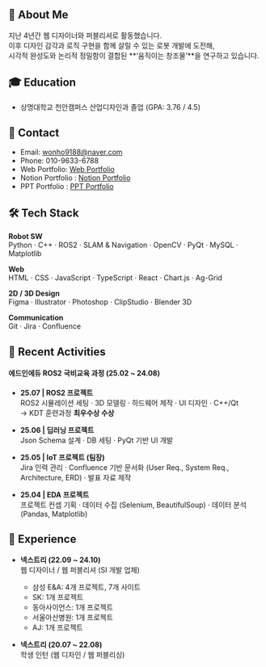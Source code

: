 ## 👋 About Me
지난 4년간 웹 디자이너와 퍼블리셔로 활동했습니다.  
이후 디자인 감각과 로직 구현을 함께 살릴 수 있는 로봇 개발에 도전해,  
시각적 완성도와 논리적 정밀함이 결합된 **‘움직이는 창조물’**을 연구하고 있습니다.


## 🎓 Education
- 상명대학교 천안캠퍼스 산업디자인과 졸업 (GPA: 3.76 / 4.5)

## 🔗 Contact
- Email: wonho9188@naver.com
- Phone: 010-9633-6788
- Web Portfolio: [Web Portfolio](https://wonho9188.github.io/portfolio)
- Notion Portfolio : [Notion Portfolio](https://www.notion.so/WONHO-Wanna-Be-229483ba22f88015b391db22d64e5b02)
- PPT Portfolio : [PPT Portfolio](https://docs.google.com/presentation/d/1E4aBUJIHhEJzeG0_lcu_MrUWmdghdf44whofGV5CPAk/edit?slide=id.p#slide=id.p)


## 🛠️ Tech Stack
**Robot SW**  
Python · C++ · ROS2 · SLAM & Navigation · OpenCV · PyQt · MySQL · Matplotlib  

**Web**  
HTML · CSS · JavaScript · TypeScript · React · Chart.js · Ag-Grid  

**2D / 3D Design**   
Figma · Illustrator · Photoshop · ClipStudio · Blender 3D  

**Communication**  
Git · Jira · Confluence


## 📌 Recent Activities
#### 에드인에듀 ROS2 국비교육 과정 (25.02 ~ 24.08)
- **25.07 | ROS2 프로젝트**  
  ROS2 시뮬레이션 세팅 · 3D 모델링 · 하드웨어 제작 · UI 디자인 · C++/Qt  
  → KDT 훈련과정 **최우수상 수상**

- **25.06 | 딥러닝 프로젝트**  
  Json Schema 설계 · DB 세팅 · PyQt 기반 UI 개발

- **25.05 | IoT 프로젝트 (팀장)**  
  Jira 인력 관리 · Confluence 기반 문서화 (User Req., System Req., Architecture, ERD) · 발표 자료 제작

- **25.04 | EDA 프로젝트**  
  프로젝트 컨셉 기획 · 데이터 수집 (Selenium, BeautifulSoup) · 데이터 분석 (Pandas, Matplotlib)


## 💼 Experience
- **넥스트리 (22.09 ~ 24.10)**  
  웹 디자이너 / 웹 퍼블리셔 (SI 개발 업체)  
  - 삼성 E&A: 4개 프로젝트, 7개 사이트  
  - SK: 1개 프로젝트  
  - 동아사이언스: 1개 프로젝트  
  - 서울아산병원: 1개 프로젝트  
  - AJ: 1개 프로젝트  

- **넥스트리 (20.07 ~ 22.08)**  
  학생 인턴 (웹 디자인 / 웹 퍼블리싱)



  
